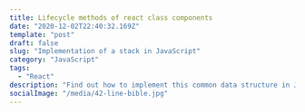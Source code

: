 ```yaml
---
title: Lifecycle methods of react class components
date: "2020-12-02T22:40:32.169Z"
template: "post"
draft: false
slug: "Implementation of a stack in JavaScript"
category: "JavaScript"
tags:
  - "React"
description: "Find out how to implement this common data structure in JavaScript."
socialImage: "/media/42-line-bible.jpg"
---
```

